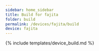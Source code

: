 ```yaml
---
sidebar: home_sidebar
title: Build for fajita
folder: build
permalink: /devices/fajita/build
device: fajita
---
```

{% include templates/device_build.md %}
